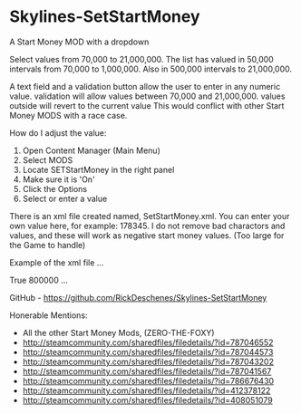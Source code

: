 # Skylines-SetStartMoney
A Start Money MOD with a dropdown

Select values from 70,000 to 21,000,000. The list has valued in 50,000 intervals from 70,000 to 1,000,000. Also in 500,000 intervals to 21,000,000.

A text field and a validation button allow the user to enter in any numeric value. validation will allow values between 70,000 and 21,000,000. values outside will revert to the current value
This would conflict with other Start Money MODS with a race case.

How do I adjust the value:
1. Open Content Manager (Main Menu)
2. Select MODS
3. Locate SETStartMoney in the right panel
4. Make sure it is 'On'
5. Click the Options
6. Select or enter a value

There is an xml file created named, SetStartMoney.xml. You can enter your own value here, for example: 178345. I do not remove bad charactors and values, and these will work as negative start money values. (Too large for the Game to handle)

Example of the xml file
...
<?xml version="1.0" encoding="UTF-8"?>
<UserSettings>
<Enabled>True</Enabled>
<StartMoney>800000</StartMoney>
</UserSettings>
...

GitHub - https://github.com/RickDeschenes/Skylines-SetStartMoney

Honerable Mentions:
- All the other Start Money Mods, (ZERO-THE-FOXY)
 - http://steamcommunity.com/sharedfiles/filedetails/?id=787046552
 - http://steamcommunity.com/sharedfiles/filedetails/?id=787044573
 - http://steamcommunity.com/sharedfiles/filedetails/?id=787043202
 - http://steamcommunity.com/sharedfiles/filedetails/?id=787041567
 - http://steamcommunity.com/sharedfiles/filedetails/?id=786676430
 - http://steamcommunity.com/sharedfiles/filedetails/?id=412378122
 - http://steamcommunity.com/sharedfiles/filedetails/?id=408051079
